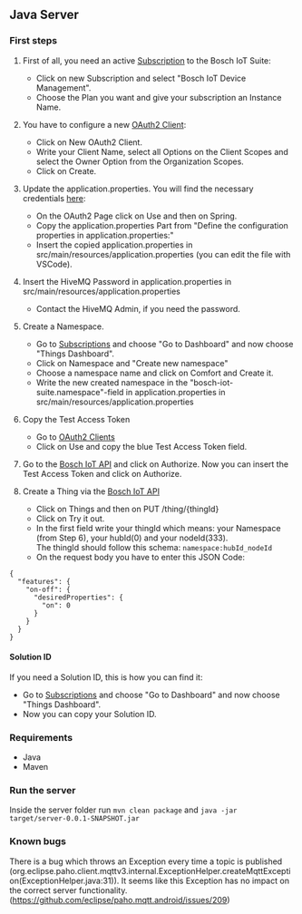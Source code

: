 ## Java Server

### First steps
1. First of all, you need an active [Subscription](https://accounts.bosch-iot-suite.com/subscriptions/) to the Bosch IoT Suite: 
    - Click on new Subscription and select "Bosch IoT Device Management".
    - Choose the Plan you want and give your subscription an Instance Name.

2. You have to configure a new [OAuth2 Client](https://accounts.bosch-iot-suite.com/oauth2-clients/):
    - Click on New OAuth2 Client.
    - Write your Client Name, select all Options on the Client Scopes and select the Owner Option from the Organization Scopes.
    - Click on Create.

3. Update the application.properties. You will find the necessary credentials [here](https://accounts.bosch-iot-suite.com/oauth2-clients):
    - On the OAuth2 Page click on Use and then on Spring.
    - Copy the application.properties Part from "Define the configuration properties in application.properties:"
    - Insert the copied application.properties in src/main/resources/application.properties (you can edit the file with VSCode).

4. Insert the HiveMQ Password in application.properties in src/main/resources/application.properties
    - Contact the HiveMQ Admin, if you need the password. 

5. Create a Namespace.
    - Go to [Subscriptions](https://accounts.bosch-iot-suite.com/subscriptions/) and choose "Go to Dashboard" and now choose "Things Dashboard".
    - Click on Namespace and "Create new namespace"
    - Choose a namespace name and click on Comfort and Create it.
    - Write the new created namespace in the "bosch-iot-suite.namespace"-field in application.properties in src/main/resources/application.properties

6. Copy the Test Access Token
    - Go to [OAuth2 Clients](https://accounts.bosch-iot-suite.com/oauth2-clients/)
    - Click on Use and copy the blue Test Access Token field.

7. Go to the [Bosch IoT API](https://apidocs.bosch-iot-suite.com/?urls.primaryName=Bosch%20IoT%20Things%20-%20HTTP%20API%20(v2)) and click on Authorize. Now you can insert the Test Access Token and click on Authorize.

8. Create a Thing via the [Bosch IoT API](https://apidocs.bosch-iot-suite.com/?urls.primaryName=Bosch%20IoT%20Things%20-%20HTTP%20API%20(v2))
    - Click on Things and then on PUT /thing/{thingId}
    - Click on Try it out.
    - In the first field write your thingId which means: your Namespace (from Step 6), your hubId(0) and your nodeId(333). \
     The thingId should follow this schema: ``` namespace:hubId_nodeId ```
    - On the request body you have to enter this JSON Code:

``` 
{
  "features": {
    "on-off": {
      "desiredProperties": {
        "on": 0
      }
    }
  }
}
```


#### Solution ID
If you need a Solution ID, this is how you can find it:
 - Go to [Subscriptions](https://accounts.bosch-iot-suite.com/subscriptions/) and choose "Go to Dashboard" and now choose "Things Dashboard".
 - Now you can copy your Solution ID.


### Requirements
- Java
- Maven

### Run the server
Inside the server folder run 
`mvn clean package`
and `java -jar target/server-0.0.1-SNAPSHOT.jar`

### Known bugs
There is a bug which throws an Exception every time a topic is published (org.eclipse.paho.client.mqttv3.internal.ExceptionHelper.createMqttException(ExceptionHelper.java:31)). It seems like this Exception has no impact on the correct server functionality. (https://github.com/eclipse/paho.mqtt.android/issues/209)

